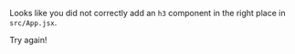 Looks like you did not correctly add an `h3` component in the right place in `src/App.jsx`.

Try again!